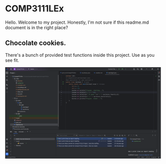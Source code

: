 # COMP3111LEx

Hello. Welcome to my project. Honestly, I'm not sure if this readme.md document is in the right place?
## Chocolate cookies. 
There's a bunch of provided test functions inside this project. Use as you see fit. 

![IntelliJ screenshot.png](IntelliJ%20screenshot.png)
